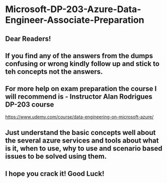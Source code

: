# Microsoft-DP-203-Azure-Data-Engineer-Associate-Preparation
## Dear Readers! 
## If you find any of the answers from the dumps confusing or wrong kindly follow up and stick to teh concepts not the answers.

## For more help on exam preparation the course I will recommend is - Instructor Alan Rodrigues DP-203 course
https://www.udemy.com/course/data-engineering-on-microsoft-azure/

## Just understand the basic concepts well about the several azure services and tools about what is it, when to use, why to use and scenario based issues to be solved using them.
## I hope you crack it! Good Luck!

